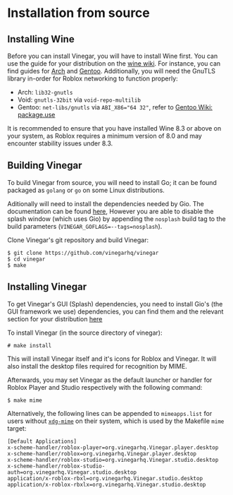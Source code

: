 # Installation from source

## Installing Wine

Before you can install Vinegar, you will have to install Wine first. You can use the guide for your distribution on the [wine wiki](https://wiki.winehq.org/Download). For instance, you can find guides for [Arch](https://wiki.archlinux.org/title/wine) and [Gentoo](https://wiki.gentoo.org/wiki/Wine). Additionally, you will need the GnuTLS library in-order for Roblox networking to function properly:

-   Arch: `lib32-gnutls`
-   Void: `gnutls-32bit` via `void-repo-multilib`
-   Gentoo: `net-libs/gnutls` via `ABI_X86="64 32"`, refer to [Gentoo Wiki: package.use](https://wiki.gentoo.org/wiki//etc/portage/package.use)

It is recommended to ensure that you have installed Wine 8.3 or above on your system, as Roblox requires a minimum version of 8.0 and may encounter stability issues under 8.3.

## Building Vinegar

To build Vinegar from source, you will need to install Go; it can be found packaged as `golang` or `go` on some Linux distributions.

Aditionally will need to install the dependencies needed by Gio. The documentation can be found [here](https://gioui.org/doc/install/linux), However you are able to disable the splash window (which uses Gio) by appending the `nosplash` build tag to the build parameters (`VINEGAR_GOFLAGS=--tags=nosplash`).

Clone Vinegar's git repository and build Vinegar:

```console
$ git clone https://github.com/vinegarhq/vinegar
$ cd vinegar
$ make
```

## Installing Vinegar

To get Vinegar's GUI (Splash) dependencies, you need to install Gio's (the GUI framework we use) dependencies, you can find them and the relevant section for your distribution [here](https://gioui.org/doc/install/linux)

To install Vinegar (in the source directory of vinegar):

```console
# make install
```

This will install Vinegar itself and it's icons for Roblox and Vinegar. It will also install the desktop files required for recognition by MIME.

Afterwards, you may set Vinegar as the default launcher or handler for Roblox Player and Studio respectively with the following command:

```console
$ make mime
```

Alternatively, the following lines can be appended to `mimeapps.list` for users without [`xdg-mime`](https://linux.die.net/man/1/xdg-mime) on their system, which is used by the Makefile `mime` target:

```
[Default Applications]
x-scheme-handler/roblox-player=org.vinegarhq.Vinegar.player.desktop
x-scheme-handler/roblox=org.vinegarhq.Vinegar.player.desktop
x-scheme-handler/roblox-studio=org.vinegarhq.Vinegar.studio.desktop
x-scheme-handler/roblox-studio-auth=org.vinegarhq.Vinegar.studio.desktop
application/x-roblox-rbxl=org.vinegarhq.Vinegar.studio.desktop
application/x-roblox-rbxlx=org.vinegarhq.Vinegar.studio.desktop
```
